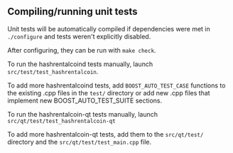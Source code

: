 Compiling/running unit tests
------------------------------------

Unit tests will be automatically compiled if dependencies were met in `./configure`
and tests weren't explicitly disabled.

After configuring, they can be run with `make check`.

To run the hashrentalcoind tests manually, launch `src/test/test_hashrentalcoin`.

To add more hashrentalcoind tests, add `BOOST_AUTO_TEST_CASE` functions to the existing
.cpp files in the `test/` directory or add new .cpp files that
implement new BOOST_AUTO_TEST_SUITE sections.

To run the hashrentalcoin-qt tests manually, launch `src/qt/test/test_hashrentalcoin-qt`

To add more hashrentalcoin-qt tests, add them to the `src/qt/test/` directory and
the `src/qt/test/test_main.cpp` file.
